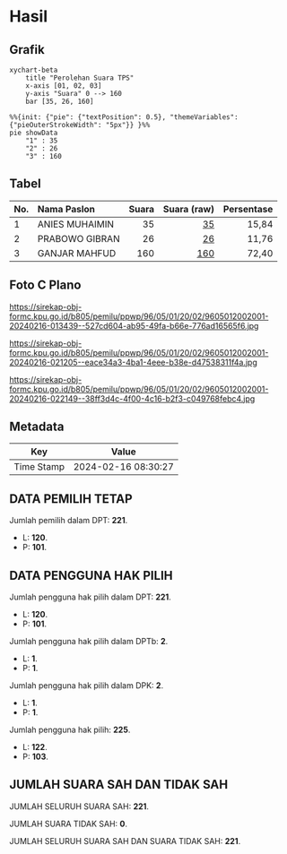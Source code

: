 # Hasil

## Grafik

```mermaid
xychart-beta
    title "Perolehan Suara TPS"
    x-axis [01, 02, 03]
    y-axis "Suara" 0 --> 160
    bar [35, 26, 160]
```

```mermaid
%%{init: {"pie": {"textPosition": 0.5}, "themeVariables": {"pieOuterStrokeWidth": "5px"}} }%%
pie showData
    "1" : 35
    "2" : 26
    "3" : 160
```

## Tabel

| No. | Nama Paslon    | Suara | Suara (raw) | Persentase |
|:--- |:-------------- | -----:| -----------:| ----------:|
| 1   | ANIES MUHAIMIN | 35    | [35][p-1]   | 15,84      |
| 2   | PRABOWO GIBRAN | 26    | [26][p-2]   | 11,76      |
| 3   | GANJAR MAHFUD  | 160   | [160][p-3]  | 72,40      |


[p-1]: https://github.com/gigit-pemilu/pemilu-2024-96-papua-barat-daya/blob/main/pilpres/hitung-suara/sub/96-papua-barat-daya/sub/05-maybrat/sub/01-aifat/sub/2002-susumuk/sub/001-tps/sub/paslon-1.txt
[p-2]: https://github.com/gigit-pemilu/pemilu-2024-96-papua-barat-daya/blob/main/pilpres/hitung-suara/sub/96-papua-barat-daya/sub/05-maybrat/sub/01-aifat/sub/2002-susumuk/sub/001-tps/sub/paslon-2.txt
[p-3]: https://github.com/gigit-pemilu/pemilu-2024-96-papua-barat-daya/blob/main/pilpres/hitung-suara/sub/96-papua-barat-daya/sub/05-maybrat/sub/01-aifat/sub/2002-susumuk/sub/001-tps/sub/paslon-3.txt

## Foto C Plano

https://sirekap-obj-formc.kpu.go.id/b805/pemilu/ppwp/96/05/01/20/02/9605012002001-20240216-013439--527cd604-ab95-49fa-b66e-776ad16565f6.jpg

https://sirekap-obj-formc.kpu.go.id/b805/pemilu/ppwp/96/05/01/20/02/9605012002001-20240216-021205--eace34a3-4ba1-4eee-b38e-d47538311f4a.jpg

https://sirekap-obj-formc.kpu.go.id/b805/pemilu/ppwp/96/05/01/20/02/9605012002001-20240216-022149--38ff3d4c-4f00-4c16-b2f3-c049768febc4.jpg


## Metadata

| Key        | Value               |
| ---------- | ------------------- |
| Time Stamp | 2024-02-16 08:30:27 |


## DATA PEMILIH TETAP

Jumlah pemilih dalam DPT: **221**.
 * L: **120**.
 * P: **101**.

## DATA PENGGUNA HAK PILIH

Jumlah pengguna hak pilih dalam DPT: **221**.
 * L: **120**.
 * P: **101**.

Jumlah pengguna hak pilih dalam DPTb: **2**.
 * L: **1**.
 * P: **1**.

Jumlah pengguna hak pilih dalam DPK: **2**.
 * L: **1**.
 * P: **1**.

Jumlah pengguna hak pilih: **225**.
 * L: **122**.
 * P: **103**.

## JUMLAH SUARA SAH DAN TIDAK SAH

JUMLAH SELURUH SUARA SAH: **221**.

JUMLAH SUARA TIDAK SAH: **0**.

JUMLAH SELURUH SUARA SAH DAN SUARA TIDAK SAH: **221**.


